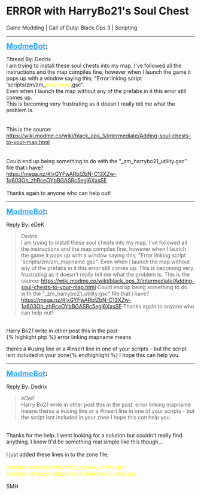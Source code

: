 # ERROR with HarryBo21's Soul Chest
Game Modding | Call of Duty: Black Ops 3 | Scripting

---
<strong style="font-size: 1.4em;"><span style="text-decoration: underline;text-decoration-color: #34a7f9;"><span style="color:#34a7f9;">ModmeBot</span></span>:</strong>

<p>Thread By: Dedrix<br />I am trying to install these soul chests into my map. I&#39;ve followed all the instructions and the map compiles fine, however when I launch the game it pops up with a window saying this; &quot;Error linking script &#39;scripts/zm/zm_<span style="color:#ffff00;"><em>mapname</em></span>.gsc&quot;.<br />Even when I launch the map without any of the prefabs in it this error still comes up.<br />This is becoming very frustrating as it doesn&#39;t really tell me what the problem is.<br /> <br /> <br />This is the source:<br /><a href="https://wiki.modme.co/wiki/black_ops_3/intermediate/Adding-soul-chests-to-your-map.html">https://wiki.modme.co/wiki/black_ops_3/intermediate/Adding-soul-chests-to-your-map.html</a><br /> <br /> <br />Could end up being something to do with the &quot;_zm_harrybo21_utility.gsc&quot; file that i have?<br /><a href="https://mega.nz/#!xGYFwARb!ZbN-C13XZw-1q603Oh_zhRceOYbBGASRc5egl6XxsSE">https://mega.nz/#!xGYFwARb!ZbN-C13XZw-1q603Oh_zhRceOYbBGASRc5egl6XxsSE</a><br /> <br />Thanks again to anyone who can help out!</p>

---
<strong style="font-size: 1.4em;"><span style="text-decoration: underline;text-decoration-color: #34a7f9;"><span style="color:#34a7f9;">ModmeBot</span></span>:</strong>

<p>Reply By: eDeK<br /><blockquote><em>Dedrix</em><br />I am trying to install these soul chests into my map. I&#39;ve followed all the instructions and the map compiles fine, however when I launch the game it pops up with a window saying this; &quot;Error linking script &#39;scripts/zm/zm_mapname.gsc&quot;. Even when I launch the map without any of the prefabs in it this error still comes up. This is becoming very frustrating as it doesn&#39;t really tell me what the problem is.     This is the source: <a href="https://wiki.modme.co/wiki/black_ops_3/intermediate/Adding-soul-chests-to-your-map.html">https://wiki.modme.co/wiki/black_ops_3/intermediate/Adding-soul-chests-to-your-map.html</a>     Could end up being something to do with the &quot;_zm_harrybo21_utility.gsc&quot; file that i have? <a href="https://mega.nz/#!xGYFwARb!ZbN-C13XZw-1q603Oh_zhRceOYbBGASRc5egl6XxsSE">https://mega.nz/#!xGYFwARb!ZbN-C13XZw-1q603Oh_zhRceOYbBGASRc5egl6XxsSE</a>   Thanks again to anyone who can help out!            </blockquote><br /> Harry Bo21 write in other post this in the past:<br />{% highlight php %}
error linking mapname means 

theres a #using line or a #insert line in one of your scripts - but the script isnt included in your zone{% endhighlight %}
I hope this can help you.</p>

---
<strong style="font-size: 1.4em;"><span style="text-decoration: underline;text-decoration-color: #34a7f9;"><span style="color:#34a7f9;">ModmeBot</span></span>:</strong>

<p>Reply By: Dedrix<br /><blockquote><em>eDeK</em><br />Harry Bo21 write in other post this in the past: error linking mapname means theres a #using line or a #insert line in one of your scripts - but the script isnt included in your zone I hope this can help you.</blockquote><br /> Thanks for the help. I went looking for a solution but couldn&#39;t really find anything. I knew It&#39;d be something real simple like this though...<br /> <br />I just added these lines in to the zone file;<br /> <br /><span style="color:#ffff00;">scriptparsetree,scripts/zm/_zm_soul_chests.gsc</span><br /><span style="color:#ffff00;">scriptparsetree,scripts/zm/_zm_harrybo21_utility.gsc</span><br /> <br />SMH</p>
